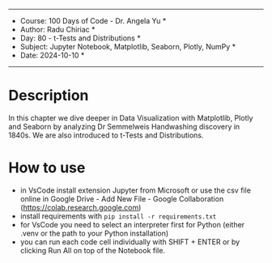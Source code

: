 
**********************************************************************
*    Course: 100 Days of Code - Dr. Angela Yu                        *
*    Author: Radu Chiriac                                            *
*    Day: 80 - t-Tests and Distributions                             *
*    Subject: Jupyter Notebook, Matplotlib, Seaborn, Plotly, NumPy   *
*    Date: 2024-10-10                                                *
**********************************************************************


# Description
In this chapter we dive deeper in Data Visualization with Matplotlib, Plotly and Seaborn by analyzing Dr Semmelweis Handwashing discovery in 1840s.
We are also introduced to t-Tests and Distributions.

# How to use
- in VsCode install extension Jupyter from Microsoft or use the csv file online in Google Drive - Add New File - Google Collaboration (https://colab.research.google.com)
- install requirements with `pip install -r requirements.txt`
- for VsCode you need to select an interpreter first for Python (either .venv or the path to your Python installation)
- you can run each code cell individually with SHIFT + ENTER or by clicking Run All on top of the Notebook file.

